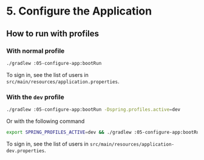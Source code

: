 # 5. Configure the Application

## How to run with profiles

### With normal profile

```bash
./gradlew :05-configure-app:bootRun
```

To sign in, see the list of users in `src/main/resources/application.properties`.

### With the `dev` profile

```bash
./gradlew :05-configure-app:bootRun -Dspring.profiles.active=dev
```

Or with the following command

```bash
export SPRING_PROFILES_ACTIVE=dev && ./gradlew :05-configure-app:bootRun
```

To sign in, see the list of users in `src/main/resources/application-dev.properties`.
